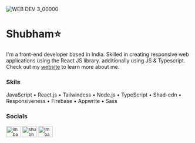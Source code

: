 ![WEB DEV 3_00000](https://github.com/ShubhamAdelkar/ShubhamAdelkar/assets/117031893/3e7406af-0e8a-4342-8acf-24b00b011ff6)

<h1>Shubham⭐</h1>
<p>I'm a front-end developer based in India. Skilled in creating responsive web applications using the React JS library. additionally using JS & Typescript. Check out my <a href="https://my-portfolio-pot4.onrender.com/" target=_blank>website</a> to learn more about me.</p>
<h3>Skils</h3>
<p>JavaScript • React.js • Tailwindcss • Node.js • TypeScript • Shad-cdn • Responsiveness • Firebase • Appwrite • Sass</p>
<h3 align="left">Socials</h3>
<small align="left">
<a href="https://twitter.com/imbachhu" target="blank"><img align="center" src="https://raw.githubusercontent.com/rahuldkjain/github-profile-readme-generator/master/src/images/icons/Social/twitter.svg" alt="imbachhu" height="30" width="40" /></a>
<a href="https://linkedin.com/in/shubham-adelkar" target="blank"><img align="center" src="https://raw.githubusercontent.com/rahuldkjain/github-profile-readme-generator/master/src/images/icons/Social/linked-in-alt.svg" alt="shubham-adelkar" height="30" width="40" /></a>
<a href="https://instagram.com/imbachhu" target="blank"><img align="center" src="https://raw.githubusercontent.com/rahuldkjain/github-profile-readme-generator/master/src/images/icons/Social/instagram.svg" alt="imbachhu" height="30" width="40" /></a>
</small>
